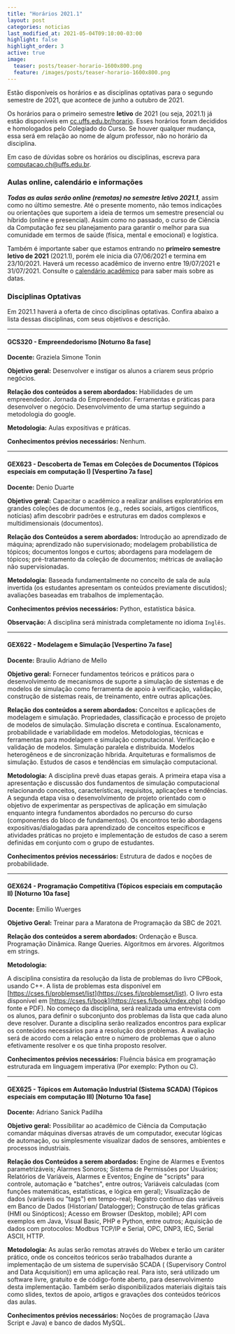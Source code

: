 ```yaml
---
title: "Horários 2021.1"
layout: post
categories: noticias
last_modified_at: 2021-05-04T09:10:00-03:00
highlight: false
highlight_order: 3
active: true
image:
  teaser: posts/teaser-horario-1600x800.png
  feature: /images/posts/teaser-horario-1600x800.png
---
```


Estão disponíveis os horários e as disciplinas optativas para o segundo semestre de 2021, que acontece de junho a outubro de 2021.

Os horários para o primeiro semestre **letivo** de 2021 (ou seja, 2021.1) já estão disponíveis em [cc.uffs.edu.br/horario](https://cc.uffs.edu.br/horario/). Esses horários foram decididos e homologados pelo Colegiado do Curso. Se houver qualquer mudança, essa será em relação ao nome de algum professor, não no horário da disciplina.

Em caso de dúvidas sobre os horários ou disciplinas, escreva para [computacao.ch@uffs.edu.br](mailto:computacao.ch@uffs.edu.br).

### Aulas online, calendário e informações

***Todas as aulas serão online (remotas) no semestre letivo 2021.1***, assim como no último semestre. Até o presente momento, não temos indicações ou orientações que suportem a ideia de termos um semestre presencial ou híbrido (online e presencial). Assim como no passado, o curso de Ciência da Computação fez seu planejamento para garantir o melhor para sua comunidade em termos de saúde (física, mental e emocional) e logística.

 Também é importante saber que estamos entrando no **primeiro semestre letivo de 2021** (2021.1), porém ele inicia dia 07/06/2021 e termina em 23/10/2021. Haverá um recesso acadêmico de inverno entre 19/07/2021 e 31/07/2021. Consulte o [calendário acadêmico](https://www.uffs.edu.br/atos-normativos/portaria/gr/2021-1595) para saber mais sobre as datas.

### Disciplinas Optativas

Em 2021.1 haverá a oferta de cinco disciplinas optativas. Confira abaixo a lista dessas disciplinas, com seus objetivos e descrição.

---

#### GCS320 - Empreendedorismo [Noturno 8a fase]

**Docente:** Graziela Simone Tonin

**Objetivo geral:**
Desenvolver e instigar os alunos a criarem seus próprio negócios.

**Relação dos conteúdos a serem abordados:**
Habilidades de um empreendedor. Jornada do Empreendedor. Ferramentas e práticas para desenvolver o negócio. Desenvolvimento de uma startup seguindo a metodologia do google.

**Metodologia:**
Aulas expositivas e práticas.

**Conhecimentos prévios necessários:**
Nenhum.

---

#### GEX623 - Descoberta de Temas em Coleções de Documentos (Tópicos especiais em computação I) [Vespertino 7a fase]

**Docente:** Denio Duarte

**Objetivo geral:**
Capacitar o acadêmico a realizar análises exploratórios em grandes coleções de documentos (e.g., redes sociais, artigos científicos, notícias) afim descobrir padrões e estruturas em dados complexos e multidimensionais (documentos).

**Relação dos Conteúdos a serem abordados:**
Introdução ao aprendizado de máquina; aprendizado não supervisionado; modelagem probabilística de tópicos; documentos longos e curtos; abordagens para modelagem de tópicos; pré-tratamento da coleção de documentos; métricas de avaliação não supervisionadas.

**Metodologia:**
Baseada fundamentalmente no conceito de sala de aula invertida (os estudantes apresentam os conteúdos previamente discutidos); avaliações baseadas em trabalhos de implementação.

**Conhecimentos prévios necessários:**
Python, estatística básica.

**Observação:**
A disciplina será ministrada completamente no idioma `Inglês`.

---

#### GEX622 - Modelagem e Simulação [Vespertino 7a fase]

**Docente:**
Braulio Adriano de Mello

**Objetivo geral:**
Fornecer fundamentos teóricos e práticos para o desenvolvimento de mecanismos de suporte a simulação de sistemas e de modelos de simulação como ferramenta de apoio à verificação, validação, construção de sistemas reais, de treinamento, entre outras aplicações.


**Relação dos conteúdos a serem abordados:**
Conceitos e aplicações de modelagem e simulação. Propriedades, classificação e processo de projeto de modelos de simulação. Simulação discreta e contínua. Escalonamento, probabilidade e variabilidade em modelos. Metodologias, técnicas e ferramentas para modelagem e simulação computacional. Verificação e validação de modelos. Simulação paralela e distribuída. Modelos heterogêneos e de sincronização híbrida. Arquiteturas e formalismos de simulação. Estudos de casos e tendências em simulação computacional.


**Metodologia:**
A disciplina prevê duas etapas gerais. A primeira etapa visa a apresentação e discussão dos fundamentos de simulação computacional relacionando conceitos, características, requisitos, aplicações e tendências. A segunda etapa visa o desenvolvimento de projeto orientado com o objetivo de experimentar as perspectivas de aplicação em simulação enquanto integra fundamentos abordados no percurso do curso (componentes do bloco de fundamentos). Os encontros terão abordagens expositivas/dialogadas para aprendizado de conceitos específicos e atividades práticas no projeto e implementação de estudos de caso a serem definidas em conjunto com o grupo de estudantes.

**Conhecimentos prévios necessários:**
Estrutura de dados e noções de probabilidade.

---

#### GEX624 - Programação Competitiva (Tópicos especiais em computação II) [Noturno 10a fase]

**Docente:**
Emilio Wuerges

**Objetivo Geral:**
Treinar para a Maratona de Programação da SBC de 2021.

**Relação dos conteúdos a serem abordados:**
Ordenação e Busca. Programação Dinâmica. Range Queries. Algoritmos em árvores. Algoritmos em strings.

**Metodologia:**

A disciplina consistira da resolução da lista de problemas do livro CPBook, usando C++. A lista de problemas esta disponível em [https://cses.fi/problemset/list](https://cses.fi/problemset/list). O livro esta disponível em [https://cses.fi/book](https://cses.fi/book/index.php) (código fonte e PDF). No começo da disciplina, será realizada uma entrevista com os alunos, para definir o subconjunto dos problemas da lista que cada aluno deve resolver. Durante a disciplina serão realizados encontros para explicar os conteúdos necessários para a resolução dos problemas. A avaliação será de acordo com a relação entre o número de problemas que o aluno efetivamente resolver e os que tinha proposto resolver.

**Conhecimentos prévios necessários:**
Fluência básica em programação estruturada em linguagem imperativa (Por exemplo: Python ou C).

---

#### GEX625 - Tópicos em Automação Industrial (Sistema SCADA) (Tópicos especiais em computação III) [Noturno 10a fase]

**Docente:** Adriano Sanick Padilha

**Objetivo geral:**
Possibilitar ao acadêmico de Ciência da Computação comandar máquinas diversas através de um computador, executar lógicas de automação, ou simplesmente visualizar dados de sensores, ambientes e processos industriais.

**Relação dos Conteúdos a serem abordados:**
Engine de Alarmes e Eventos parametrizáveis; Alarmes Sonoros; Sistema de Permissões por Usuários; Relatórios de Variáveis, Alarmes e Eventos; Engine de "scripts" para controle, automação e "batches", entre outros; Variáveis calculadas (com funções matemáticas, estatísticas, e lógica em geral); Visualização de dados (variáveis ou "tags") em tempo-real; Registro contínuo das variáveis em Banco de Dados (Historian/ Datalogger); Construção de telas gráficas (HMI ou Sinópticos); Acesso em Browser (Desktop, mobile); API com exemplos em Java, Visual Basic, PHP e Python, entre outros; Aquisição de dados com protocolos: Modbus TCP/IP e Serial, OPC, DNP3, IEC, Serial ASCII, HTTP.

**Metodologia:**
As aulas serão remotas através do Webex  e terão um caráter prático, onde os conceitos teóricos serão trabalhados durante a implementação de um sistema de supervisão SCADA (  (Supervisory Control and Data Acquisition)) em uma aplicação real. Para isto, será utilizado um  software livre, gratuito e de código-fonte aberto, para desenvolvimento desta implementação. Também serão disponibilizados materiais digitais  tais como slides, textos de apoio, artigos e gravações dos conteúdos teóricos das aulas. 

**Conhecimentos prévios necessários:**
Noções de programação (Java Script e Java) e banco de dados MySQL.
